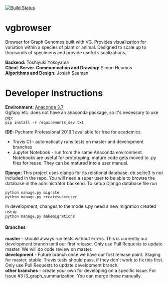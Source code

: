 [![Build Status](https://travis-ci.org/graph-genome/vgbrowser.svg?branch=i19_haploblocker)](https://travis-ci.org/graph-genome/vgbrowser)

# vgbrowser
Browser for Graph Genomes built with VG.  Provides visualization for variation within a species of plant or animal. Designed to scale up to thousands of specimens and provide useful visualizations.

**Backend:** Toshiyuki Yokoyama \
**Client-Server-Communication and Drawing:** Simon Heumos \
**Algorithms and Design:** Josiah Seaman


# Developer Instructions
**Environment**: [Anaconda 3.7 ](https://www.anaconda.com/distribution/)  
Ggfapy etc. does not have an anaconda package, so it's necessary to use pip:  
`pip install -r requirements_dev.txt`  


**IDE:**  Pycharm Professional 2019.1 available for free for academics. 
* Travis CI - automatically runs tests on master and development branches
* Jupyter Notebook - run from the same Anaconda environment.  Notebooks are useful for prototyping, mature code gets moved to .py files for reuse.  They can be matured into a user manual.

**Django:** This project uses django for its relational database.  db.sqlite3 is not included in the repo.  You will need a super user to be able to browse the database in the administrator backend.  To setup Django database file run  
```
python manage.py migrate
python manage.py createsuperuser
```
In development, changes to the models.py need a new migration created using  
`python manage.py makemigrations`


#### Branches
**master** - should always run tests without errors.  This is currently our development branch until our first release.  Only use Pull Requests to update master.  We will do code review on master.  
**development** - Future branch once we have our first release point.  Staging for master, stable. Travis tests should pass, if they don't work to fix this first.  Only use Pull Requests to update development branch.  
**other branches** - create your own for developing on a specific issue.  For Issue #3  i3_graph_summarization.  You can merge these manually.  
